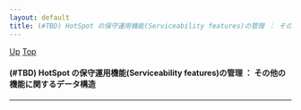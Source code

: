 ```yaml
---
layout: default
title: (#TBD) HotSpot の保守運用機能(Serviceability features)の管理 ： その他の機能に関するデータ構造
---
```

[Up](noAwmZC82e.html) [Top](../index.html)

#### (#TBD) HotSpot の保守運用機能(Serviceability features)の管理 ： その他の機能に関するデータ構造

--- 






